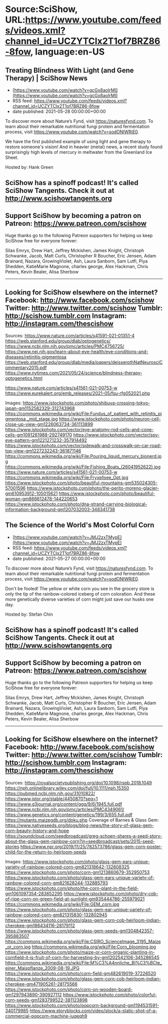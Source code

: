 # Source:SciShow, URL:https://www.youtube.com/feeds/videos.xml?channel_id=UCZYTClx2T1of7BRZ86-8fow, language:en-US

## Treating Blindness With Light (and Gene Therapy) | SciShow News
 - [https://www.youtube.com/watch?v=gcGx8aoIrMI](https://www.youtube.com/watch?v=gcGx8aoIrMI)
 - RSS feed: https://www.youtube.com/feeds/videos.xml?channel_id=UCZYTClx2T1of7BRZ86-8fow
 - date published: 2021-05-28 00:00:00+00:00

To discover more about Nature’s Fynd, visit https://naturesfynd.com. To learn about their remarkable nutritional fungi protein and fermentation process, visit https://www.youtube.com/watch?v=sodONlWRiE0.

We have the first published example of using light and gene therapy to restore someone's vision! And in heavier (metal) news, a recent study found surprisingly high levels of mercury in meltwater from the Greenland Ice Sheet.

Hosted by: Hank Green

SciShow has a spinoff podcast! It's called SciShow Tangents. Check it out at http://www.scishowtangents.org
----------
Support SciShow by becoming a patron on Patreon: https://www.patreon.com/scishow
----------
Huge thanks go to the following Patreon supporters for helping us keep SciShow free for everyone forever:

Silas Emrys, Drew Hart, Jeffrey Mckishen, James Knight, Christoph Schwanke, Jacob, Matt Curls, Christopher R Boucher, Eric Jensen, Adam Brainard, Nazara, GrowingViolet, Ash, Laura Sanborn, Sam Lutfi, Piya Shedden, KatieMarie Magnone, charles george, Alex Hackman, Chris Peters, Kevin Bealer, Alisa Sherbow

----------
Looking for SciShow elsewhere on the internet?
Facebook: http://www.facebook.com/scishow
Twitter: http://www.twitter.com/scishow
Tumblr: http://scishow.tumblr.com
Instagram: http://instagram.com/thescishow
----------
Sources:
https://www.nature.com/articles/s41591-021-01351-4 
https://web.stanford.edu/group/dlab/optogenetics/ 
https://www.ncbi.nlm.nih.gov/pmc/articles/PMC4756725/ 
https://www.nei.nih.gov/learn-about-eye-health/eye-conditions-and-diseases/retinitis-pigmentosa
https://web.stanford.edu/group/dlab/media/papers/deisserothNatNeurosciCommentary2015.pdf 
https://www.nytimes.com/2021/05/24/science/blindness-therapy-optogenetics.html 

https://www.nature.com/articles/s41561-021-00753-w 
https://www.eurekalert.org/emb_releases/2021-05/fsu-rfg052021.php

Images:
https://www.istockphoto.com/photo/shibuya-crossing-tokyo-japan-gm1152582329-312743968
https://commons.wikimedia.org/wiki/File:Fundus_of_patient_with_retinitis_pigmentosa,_mid_stage.jpg
https://www.istockphoto.com/photo/neuron-cell-close-up-view-gm1226063734-361113899
https://www.istockphoto.com/vector/eye-anatomy-rod-cells-and-cone-cells-gm1091261988-292749170
https://www.istockphoto.com/vector/spy-eye-pattern-gm1221271232-357914492
https://www.istockphoto.com/vector/sidewalk-and-crosswalk-on-car-road-top-view-gm1227232243-361871146
https://commons.wikimedia.org/wiki/File:Pouring_liquid_mercury_bionerd.jpg
https://commons.wikimedia.org/wiki/File:Fishing_Boats_(26041952622).jpg
https://www.nature.com/articles/s41561-021-00753-w
https://commons.wikimedia.org/wiki/File:Fryxellsee_Opt.jpg
https://www.istockphoto.com/photo/beautiful-mountains-gm535024305-57001596
https://www.istockphoto.com/photo/the-perito-moreno-glacier-gm610953912-105015621
https://www.istockphoto.com/photo/beautiful-woman-gm866612478-144220653
https://www.istockphoto.com/photo/dna-strand-carrying-biological-information-background-gm1207032003-348341738

## The Science of the World's Most Colorful Corn
 - [https://www.youtube.com/watch?v=JMJ2zxTMypE](https://www.youtube.com/watch?v=JMJ2zxTMypE)
 - RSS feed: https://www.youtube.com/feeds/videos.xml?channel_id=UCZYTClx2T1of7BRZ86-8fow
 - date published: 2021-05-27 00:00:00+00:00

To discover more about Nature’s Fynd, visit https://naturesfynd.com. To learn about their remarkable nutritional fungi protein and fermentation process, visit https://www.youtube.com/watch?v=sodONlWRiE0.

Don't be fooled! The yellow or white corn you see in the grocery store is only the tip of the rainbow-colored iceberg of corn coloration. And these more genetically diverse varieties of corn might just save our husks one day.

Hosted by: Stefan Chin

SciShow has a spinoff podcast! It's called SciShow Tangents. Check it out at http://www.scishowtangents.org
----------
Support SciShow by becoming a patron on Patreon: https://www.patreon.com/scishow
----------
Huge thanks go to the following Patreon supporters for helping us keep SciShow free for everyone forever:

Silas Emrys, Drew Hart, Jeffrey Mckishen, James Knight, Christoph Schwanke, Jacob, Matt Curls, Christopher R Boucher, Eric Jensen, Adam Brainard, Nazara, GrowingViolet, Ash, Laura Sanborn, Sam Lutfi, Piya Shedden, KatieMarie Magnone, charles george, Alex Hackman, Chris Peters, Kevin Bealer, Alisa Sherbow

----------
Looking for SciShow elsewhere on the internet?
Facebook: http://www.facebook.com/scishow
Twitter: http://www.twitter.com/scishow
Tumblr: http://scishow.tumblr.com
Instagram: http://instagram.com/thescishow
----------
Sources:
https://royalsocietypublishing.org/doi/10.1098/rspb.2018.1049
https://nph.onlinelibrary.wiley.com/doi/full/10.1111/nph.15350 
https://pubmed.ncbi.nlm.nih.gov/31010822/
https://www.jstor.org/stable/4450870?seq=1
https://www.g3journal.org/content/ggg/9/6/1945.full.pdf
https://www.ncbi.nlm.nih.gov/pmc/articles/PMC4349061/
https://www.genetics.org/content/genetics/199/3/655.full.pdf 
https://mutants.maizegdb.org/doku.php
Coverage of Barnes & Glass Gem:
https://www.nativeseeds.org/blogs/blog-news/the-story-of-glass-gem-corn-beauty-history-and-hope 
https://soundcloud.com/seedbroadcast/greg-schoen-shares-a-seed-story-about-the-glass-gem-rainbow-corn?in=seedbroadcast/sets/2015-seed-stories 
https://www.npr.org/2019/11/25/782573786/glass-gem-corn-poster-child-for-the-return-to-heirloom-seeds 

Images:
https://www.istockphoto.com/photo/glass-gem-ears-unique-variety-of-rainbow-colored-corn-gm821318642-132808325
https://www.istockphoto.com/photo/corn-gm1213860679-352950753
https://www.istockphoto.com/photo/glass-gem-ears-unique-variety-of-rainbow-colored-corn-gm821628244-132885793
https://www.istockphoto.com/photo/the-corn-plant-in-the-field-gm1061097354-283652295
https://www.istockphoto.com/photo/dry-cob-of-ripe-corn-on-green-field-at-sunlight-gm935444786-255979021
https://commons.wikimedia.org/wiki/File:GEM_corn.jpg
https://www.istockphoto.com/photo/glass-gem-ear-unique-variety-of-rainbow-colored-corn-gm821315830-132802945
https://www.istockphoto.com/photo/glass-gem-corn-cob-heirloom-indian-cherokee-gm186434116-28179112
https://www.istockphoto.com/photo/glass-gem-seeds-gm1304842357-395883507
https://commons.wikimedia.org/wiki/File:CSIRO_ScienceImage_3195_Maize_or_corn.jpg
https://commons.wikimedia.org/wiki/File:Corn_blooming.jpg
https://www.istockphoto.com/photo/maize-or-corn-organic-planting-in-cornfield-it-is-fruit-of-corn-for-harvesting-by-gm1202542106-345286545
https://commons.wikimedia.org/wiki/File:M%C3%A4nnliche_Bl%C3%BCte_einer_Maispflanze_2009-08-19.JPG
https://www.istockphoto.com/photo/corn-field-gm482619019-37226520
https://www.istockphoto.com/photo/glass-gem-corn-cob-heirloom-indian-cherokee-gm471905261-28175566
https://www.istockphoto.com/photo/corn-on-wooden-board-gm1297943890-390927112
https://www.istockphoto.com/photo/colorful-corn-seeds-gm1283799522-381123898
https://www.istockphoto.com/photo/popcorn-background-gm1194531591-340179985
https://www.storyblocks.com/video/stock/a-static-shot-of-a-commercial-popcorn-machine-iuqeqh9

